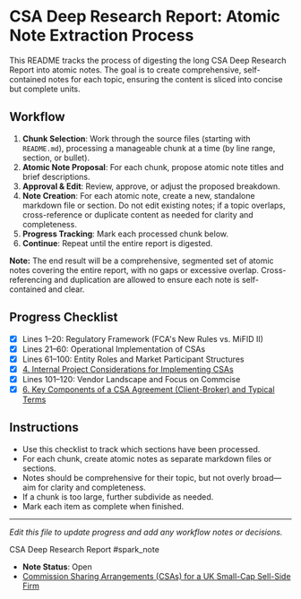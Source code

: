 # CSA Deep Research Report: Atomic Note Extraction Process

This README tracks the process of digesting the long CSA Deep Research Report into atomic notes. The goal is to create comprehensive, self-contained notes for each topic, ensuring the content is sliced into concise but complete units.

## Workflow
1. **Chunk Selection**: Work through the source files (starting with `README.md`), processing a manageable chunk at a time (by line range, section, or bullet).
2. **Atomic Note Proposal**: For each chunk, propose atomic note titles and brief descriptions.
3. **Approval & Edit**: Review, approve, or adjust the proposed breakdown.
4. **Note Creation**: For each atomic note, create a new, standalone markdown file or section. Do not edit existing notes; if a topic overlaps, cross-reference or duplicate content as needed for clarity and completeness.
5. **Progress Tracking**: Mark each processed chunk below.
6. **Continue**: Repeat until the entire report is digested.

**Note:** The end result will be a comprehensive, segmented set of atomic notes covering the entire report, with no gaps or excessive overlap. Cross-referencing and duplication are allowed to ensure each note is self-contained and clear.

## Progress Checklist
- [x] Lines 1–20: Regulatory Framework (FCA's New Rules vs. MiFID II)
- [x] Lines 21–60: Operational Implementation of CSAs
- [x] Lines 61–100: Entity Roles and Market Participant Structures
- [x] [4. Internal Project Considerations for Implementing CSAs](Commission%20Sharing%20Arrangements%20(CSAs)%20for%20a%20UK%20Small-Cap%20Sell-Side%20Firm/4-.%20Internal%20Project%20Considerations%20for%20Implementing%20CSAs.md)
- [x] Lines 101–120: Vendor Landscape and Focus on Commcise
- [x] [6. Key Components of a CSA Agreement (Client-Broker) and Typical Terms](Commission%20Sharing%20Arrangements%20(CSAs)%20for%20a%20UK%20Small-Cap%20Sell-Side%20Firm/6-.%20Key%20Components%20of%20a%20CSA%20Agreement%20(Client-Broker)%20and%20Typical%20Terms.md)

## Instructions
- Use this checklist to track which sections have been processed.
- For each chunk, create atomic notes as separate markdown files or sections.
- Notes should be comprehensive for their topic, but not overly broad—aim for clarity and completeness.
- If a chunk is too large, further subdivide as needed.
- Mark each item as complete when finished.

---

*Edit this file to update progress and add any workflow notes or decisions.*

CSA Deep Research Report #spark_note
- **Note Status**: Open
- [Commission Sharing Arrangements (CSAs) for a UK Small-Cap Sell-Side Firm](<Commission Sharing Arrangements (CSAs) for a UK Small-Cap Sell-Side Firm/README.md>)
